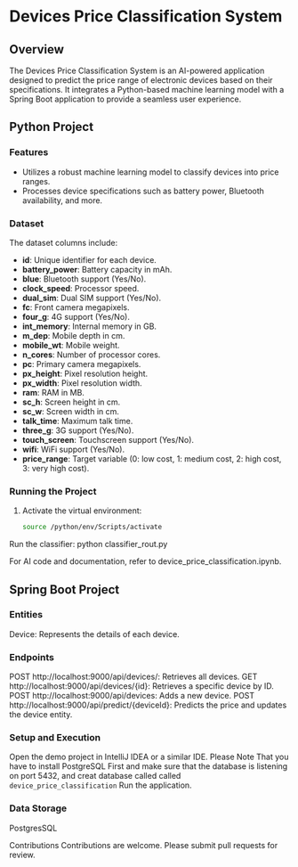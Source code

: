 # Devices Price Classification System

## Overview
The Devices Price Classification System is an AI-powered application designed to predict the price range of electronic devices based on their specifications. It integrates a Python-based machine learning model with a Spring Boot application to provide a seamless user experience.

## Python Project

### Features
- Utilizes a robust machine learning model to classify devices into price ranges.
- Processes device specifications such as battery power, Bluetooth availability, and more.

### Dataset
The dataset columns include:
- **id**: Unique identifier for each device.
- **battery_power**: Battery capacity in mAh.
- **blue**: Bluetooth support (Yes/No).
- **clock_speed**: Processor speed.
- **dual_sim**: Dual SIM support (Yes/No).
- **fc**: Front camera megapixels.
- **four_g**: 4G support (Yes/No).
- **int_memory**: Internal memory in GB.
- **m_dep**: Mobile depth in cm.
- **mobile_wt**: Mobile weight.
- **n_cores**: Number of processor cores.
- **pc**: Primary camera megapixels.
- **px_height**: Pixel resolution height.
- **px_width**: Pixel resolution width.
- **ram**: RAM in MB.
- **sc_h**: Screen height in cm.
- **sc_w**: Screen width in cm.
- **talk_time**: Maximum talk time.
- **three_g**: 3G support (Yes/No).
- **touch_screen**: Touchscreen support (Yes/No).
- **wifi**: WiFi support (Yes/No).
- **price_range**: Target variable (0: low cost, 1: medium cost, 2: high cost, 3: very high cost).

### Running the Project
1. Activate the virtual environment:
   ```bash
   source /python/env/Scripts/activate

Run the classifier:
python classifier_rout.py

For AI code and documentation, refer to device_price_classification.ipynb.

## Spring Boot Project

### Entities
Device: Represents the details of each device.

### Endpoints
POST http://localhost:9000/api/devices/: Retrieves all devices.
GET http://localhost:9000/api/devices/{id}: Retrieves a specific device by ID.
POST http://localhost:9000/api/devices: Adds a new device.
POST http://localhost:9000/api/predict/{deviceId}: Predicts the price and updates the device entity.

### Setup and Execution
Open the demo project in IntelliJ IDEA or a similar IDE.
Please Note That you have to install PostgreSQL First and make sure that the database is listening on port 5432, and creat database called called `device_price_classification` 
Run the application.

### Data Storage
PostgresSQL

Contributions
Contributions are welcome. Please submit pull requests for review.

